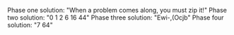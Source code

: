 Phase one solution: "When a problem comes along, you must zip it!"
Phase two solution: "0 1 2 6 16 44"
Phase three solution: "Ewi-,(Ocjb"
Phase four solution: "7 64"
                                                                                                                                                                                                                                                                                                  

